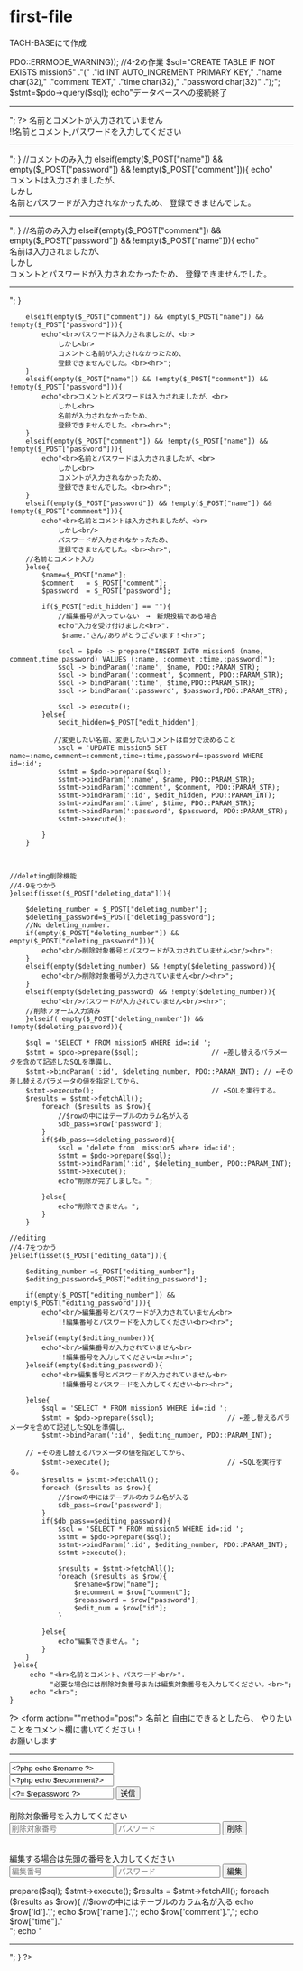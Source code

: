 # first-file
TACH-BASEにて作成

<!DOCTYPE html>
<html lang="ja">
<head>
    <meta charset="UTF-8">
    <title>mission_3-4-2</title>
</head>
<body>
<?php
    echo "データベースへの接続開始";
    //データベースへの接続
    $dsn     ="データベース名";
    $user    ="ユーザー名";
    $password="パスワード";
    $pdo     =new PDO($dsn,$user,$password,
               array(PDO::ATTR_ERRMODE=>PDO::ERRMODE_WARNING));
                //4-2の作業
    $sql="CREATE TABLE IF NOT EXISTS mission5"
    ."("
    ."id INT AUTO_INCREMENT PRIMARY KEY,"
    ."name char(32),"
    ."comment TEXT,"
    ."time char(32),"
    ."password char(32)"
    .");";
    $stmt=$pdo->query($sql);
    echo"データベースへの接続終了<hr>";
?>           
<?php
        $time=date("Y/m/d/ H:i:s");
        $edit_num="";
        $rename="";
        $recomment="";
        $repassword="";
?>
<?php
    //name and comment新規投稿の条件分岐
    if(isset($_POST["submit"])){
        //名前とコメントが入力されてなかったら
        if(empty($_POST["name"]) && empty($_POST["comment"]) && empty($_POST["password"])){
            echo"<br>名前とコメントが入力されていません<br>
                !!名前とコメント,パスワードを入力してください<br><hr>"; 
            }
        //コメントのみ入力
        elseif(empty($_POST["name"]) && empty($_POST["password"]) && !empty($_POST["comment"])){
               echo"<br>コメントは入力されましたが、<br>
                    しかし<br>
                    名前とパスワードが入力されなかったため、
                    登録できませんでした。<br><hr>";
        }
        //名前のみ入力
        elseif(empty($_POST["comment"]) && empty($_POST["password"]) && !empty($_POST["name"])){
            echo"<br>名前は入力されましたが、<br>
                しかし<br>
                コメントとパスワードが入力されなかったため、
                登録できませんでした。<br><hr>";
        }
        
        elseif(empty($_POST["comment"]) && empty($_POST["name"]) && !empty($_POST["password"])){
            echo"<br>パスワードは入力されましたが、<br>
                しかし<br>
                コメントと名前が入力されなかったため、
                登録できませんでした。<br><hr>";
        }
        elseif(empty($_POST["name"]) && !empty($_POST["comment"]) && !empty($_POST["password"])){
            echo"<br>コメントとパスワードは入力されましたが、<br>
                しかし<br>
                名前が入力されなかったため、
                登録できませんでした。<br><hr>";
        }
        elseif(empty($_POST["comment"]) && !empty($_POST["name"]) && !empty($_POST["password"])){
            echo"<br>名前とパスワードは入力されましたが、<br>
                しかし<br>
                コメントが入力されなかったため、
                登録できませんでした。<br><hr>";
        }
        elseif(empty($_POST["password"]) && !empty($_POST["name"]) && !empty($_POST["commment"])){
            echo"<br>名前とコメントは入力されましたが、<br>
                しかし<br/>
                パスワードが入力されなかったため、
                登録できませんでした。<br><hr>";
        //名前とコメント入力
        }else{
            $name=$_POST["name"];
            $comment   = $_POST["comment"];
            $password  = $_POST["password"];

            if($_POST["edit_hidden"] == ""){
                //編集番号が入っていない　→　新規投稿である場合
                echo"入力を受け付けました<br>".
                 $name."さん/ありがとうございます！<hr>";

                $sql = $pdo -> prepare("INSERT INTO mission5 (name, comment,time,password) VALUES (:name, :comment,:time,:password)");
	            $sql -> bindParam(':name', $name, PDO::PARAM_STR);
                $sql -> bindParam(':comment', $comment, PDO::PARAM_STR);
                $sql -> bindParam(':time', $time,PDO::PARAM_STR);
                $sql -> bindParam(':password', $password,PDO::PARAM_STR);

	            $sql -> execute();
            }else{
                $edit_hidden=$_POST["edit_hidden"];

               //変更したい名前、変更したいコメントは自分で決めること
	            $sql = 'UPDATE mission5 SET name=:name,comment=:comment,time=:time,password=:password WHERE id=:id';
	            $stmt = $pdo->prepare($sql);
	            $stmt->bindParam(':name', $name, PDO::PARAM_STR);
	            $stmt->bindParam(':comment', $comment, PDO::PARAM_STR);
                $stmt->bindParam(':id', $edit_hidden, PDO::PARAM_INT);
                $stmt->bindParam(':time', $time, PDO::PARAM_STR);
                $stmt->bindParam(':password', $password, PDO::PARAM_STR);
                $stmt->execute();
                
            }
        }
        
        
        
    //deleting削除機能
    //4-9をつかう
    }elseif(isset($_POST["deleting_data"])){  

        $deleting_number = $_POST["deleting_number"];
        $deleting_password=$_POST["deleting_password"];
        //No deleting_number.
        if(empty($_POST["deleting_number"]) && empty($_POST["deleting_password"])){
            echo"<br/>削除対象番号とパスワードが入力されていません<br/><hr>";
        }
        elseif(empty($deleting_number) && !empty($deleting_password)){
            echo"<br/>削除対象番号が入力されていません<br/><hr>";
        }
        elseif(empty($deleting_password) && !empty($deleting_number)){
            echo"<br/>パスワードが入力されていません<br/><hr>";
        //削除フォーム入力済み           
        }elseif(!empty($_POST['deleting_number']) && !empty($deleting_password)){

        $sql = 'SELECT * FROM mission5 WHERE id=:id ';
        $stmt = $pdo->prepare($sql);                  // ←差し替えるパラメータを含めて記述したSQLを準備し、
        $stmt->bindParam(':id', $deleting_number, PDO::PARAM_INT); // ←その差し替えるパラメータの値を指定してから、
        $stmt->execute();                             // ←SQLを実行する。
        $results = $stmt->fetchAll(); 
            foreach ($results as $row){
                //$rowの中にはテーブルのカラム名が入る
                $db_pass=$row['password'];
            }
            if($db_pass==$deleting_password){
	            $sql = 'delete from  mission5 where id=:id';
	            $stmt = $pdo->prepare($sql);
	            $stmt->bindParam(':id', $deleting_number, PDO::PARAM_INT);
                $stmt->execute();
                echo"削除が完了しました。";

            }else{
                echo"削除できません。";
            }
        }
        
    //editing
    //4-7をつかう
    }elseif(isset($_POST["editing_data"])){  

        $editing_number =$_POST["editing_number"];
        $editing_password=$_POST["editing_password"];

        if(empty($_POST["editing_number"]) && empty($_POST["editing_password"])){     
            echo"<br/>編集番号とパスワードが入力されていません<br>
                !!編集番号とパスワードを入力してください<br><hr>";
        
        }elseif(empty($editing_number)){     
            echo"<br/>編集番号が入力されていません<br>
                !!編集番号を入力してください<br><hr>";
        }elseif(empty($editing_password)){       
            echo"<br>編集番号とパスワードが入力されていません<br>
                !!編集番号とパスワードを入力してください<br><hr>";
                
        }else{      
            $sql = 'SELECT * FROM mission5 WHERE id=:id ';
            $stmt = $pdo->prepare($sql);                  // ←差し替えるパラメータを含めて記述したSQLを準備し、
            $stmt->bindParam(':id', $editing_number, PDO::PARAM_INT); 
        
        // ←その差し替えるパラメータの値を指定してから、
            $stmt->execute();                             // ←SQLを実行する。
            $results = $stmt->fetchAll(); 
            foreach ($results as $row){
                //$rowの中にはテーブルのカラム名が入る
                $db_pass=$row['password'];
            }
            if($db_pass==$editing_password){
                $sql = 'SELECT * FROM mission5 WHERE id=:id ';
                $stmt = $pdo->prepare($sql);
	            $stmt->bindParam(':id', $editing_number, PDO::PARAM_INT);
                $stmt->execute();

                $results = $stmt->fetchAll(); 
                foreach ($results as $row){
                    $rename=$row["name"];
                    $recomment = $row["comment"];     
                    $repassword = $row["password"];  
                    $edit_num = $row["id"]; 
                }

            }else{
                echo"編集できません。";
            }
        }        
     }else{
         echo "<hr>名前とコメント、パスワード<br/>".
              "必要な場合には削除対象番号または編集対象番号を入力してください。<br>";
         echo "<hr>";
    }
?>
    <form action=""method="post">
        名前と
        自由にできるとしたら、
        やりたいことをコメント欄に書いてください！<br>
        お願いします<br><hr>
        <input type="text" name = 'name' placeholder="名前"
               value="<?php echo $rename ?>" >
        <br>
        <input name="comment" type="text" placeholder="コメント"
               value="<?php echo $recomment?>">
        <br>
        <input name="password" type="text" placeholder= "パスワード" value="<?= $repassword ?>">
        <input name="submit" type="submit" value="送信">
        <input name = "edit_hidden" type="hidden" value="<?= $edit_num ?>">       
        </form>
    <br>
    <form action="" method="post">
        削除対象番号を入力してください<br/>
        <input name="deleting_number" type="text" placeholder="削除対象番号">
        <input name="deleting_password" type="text" placeholder= "パスワード">
        <input name="deleting_data" type="submit" value="削除">
    </form>
    <br>
    <form action="" method="post">
        編集する場合は先頭の番号を入力してください<br/>
        <input name="editing_number" type="text" placeholder="編集番号">
        <input name="editing_password" type="text" placeholder="パスワード">
        <input name="editing_data" type="submit" value="編集">
    </form>
<?php
    $sql = 'SELECT * FROM mission5 ';
    $stmt = $pdo->prepare($sql);                 
    $stmt->execute();          
    $results = $stmt->fetchAll(); 
        foreach ($results as $row){
            //$rowの中にはテーブルのカラム名が入る
            echo $row['id'].',';
            echo $row['name'].',';
            echo $row['comment'].",";
            echo $row["time"]."<br>";
        echo "<hr>";
        }
?>
</body>
</html>

